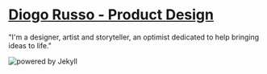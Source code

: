 # [Diogo Russo - Product Design](https://www.diogorusso.com)

"I'm a designer, artist and storyteller, an optimist dedicated to help bringing ideas to life."

![powered by Jekyll](https://img.shields.io/badge/powered_by-Jekyll-blue.svg)
